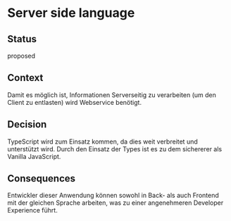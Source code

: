 # Server side language

## Status

proposed
<!-- proposed, accepted, rejected, deprecated, superseded -->

## Context

Damit es möglich ist, Informationen Serverseitig zu verarbeiten (um den Client zu entlasten) wird Webservice benötigt.

## Decision

TypeScript wird zum Einsatz kommen, da dies weit verbreitet und unterstützt wird. Durch den Einsatz der Types ist es zu dem sichererer als Vanilla JavaScript.

## Consequences

Entwickler dieser Anwendung können sowohl in Back- als auch Frontend mit der gleichen Sprache arbeiten, was zu einer angenehmeren Developer Experience führt.